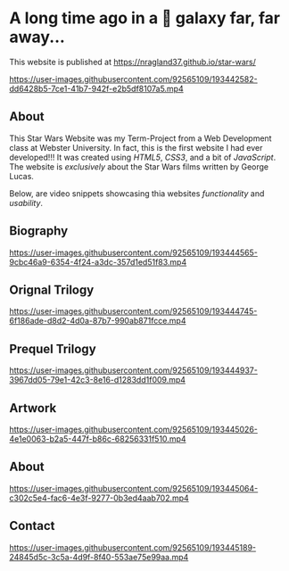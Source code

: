 # A long time ago in a 🌌 galaxy far, far away...  
This website is published at https://nragland37.github.io/star-wars/

https://user-images.githubusercontent.com/92565109/193442582-dd6428b5-7ce1-41b7-942f-e2b5df8107a5.mp4


## About
This Star Wars Website was my Term-Project from a Web Development class at Webster University. In fact, this is the first website I had ever developed!!! It was created using *HTML5*, *CSS3*, and a bit of *JavaScript*. The website is *exclusively* about the Star Wars films written by George Lucas. 


Below, are video snippets showcasing thia websites *functionality* and *usability*.          

## Biography

https://user-images.githubusercontent.com/92565109/193444565-9cbc46a9-6354-4f24-a3dc-357d1ed51f83.mp4

## Orignal Trilogy

https://user-images.githubusercontent.com/92565109/193444745-6f186ade-d8d2-4d0a-87b7-990ab871fcce.mp4

## Prequel Trilogy

https://user-images.githubusercontent.com/92565109/193444937-3967dd05-79e1-42c3-8e16-d1283dd1f009.mp4

## Artwork

https://user-images.githubusercontent.com/92565109/193445026-4e1e0063-b2a5-447f-b86c-68256331f510.mp4

## About

https://user-images.githubusercontent.com/92565109/193445064-c302c5e4-fac6-4e3f-9277-0b3ed4aab702.mp4

## Contact

https://user-images.githubusercontent.com/92565109/193445189-24845d5c-3c5a-4d9f-8f40-553ae75e99aa.mp4
